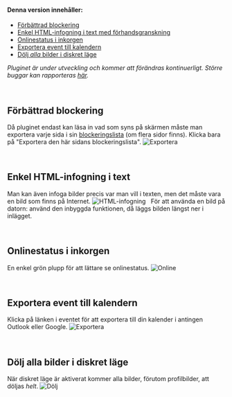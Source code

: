 #### Denna version innehåller:

*   [Förbättrad blockering](#förbättrad-blockering)
*   [Enkel HTML-infogning i text med förhandsgranskning](#enkel-html-infogning-i-text)
*   [Onlinestatus i inkorgen](#onlinestatus-i-inkorgen)
*   [Exportera event till kalendern](#exportera-event-till-kalendern)
*   [Dölj _alla_ bilder i diskret läge](#dölj-alla-bilder-i-diskret-läge)

_Pluginet är under utveckling och kommer att förändras kontinuerligt. Större buggar kan rapporteras [här](https://github.com/Rollpan89/DS-Enhanced/issues)._



&nbsp;
&nbsp;

## Förbättrad blockering
Då pluginet endast kan läsa in vad som syns på skärmen måste man exportera varje sida i sin [blockeringslista](https://www.darkside.se/settings4.php) (om flera sidor finns).
Klicka bara på "Exportera den här sidans blockeringslista".
![Exportera](https://i.imgur.com/WRJEwuA.png)

&nbsp;
&nbsp;

## Enkel HTML-infogning i text
Man kan även infoga bilder precis var man vill i texten, men det måste vara en bild som finns på Internet.
![HTML-infogning](https://i.imgur.com/RNctZsg.png)
&nbsp;
För att använda en bild på datorn: använd den inbyggda funktionen, då läggs bilden längst ner i inlägget.

&nbsp;
&nbsp;

## Onlinestatus i inkorgen
En enkel grön plupp för att lättare se onlinestatus.
![Online](https://i.imgur.com/nLlbnXK.png)

&nbsp;
&nbsp;

## Exportera event till kalendern
Klicka på länken i eventet för att exportera till din kalender i antingen Outlook eller Google.
![Exportera](https://i.imgur.com/goZOltO.png)

&nbsp;
&nbsp;

## Dölj alla bilder i diskret läge
När diskret läge är aktiverat kommer alla bilder, förutom profilbilder, att döljas _helt_.
![Dölj](https://i.imgur.com/5taXOeS.png)